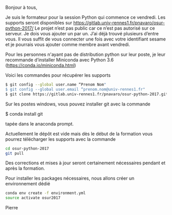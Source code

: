 Bonjour à tous,

Je suis le formateur pour la session Python qui commence ce vendredi.
Les supports seront disponibles sur
https://gitlab.univ-rennes1.fr/pnavaro/osur-python-2017/ Le projet
n’est pas public car ce n’est pas autorisé sur ce serveur. Je dois
vous ajouter un par un. J’ai déjà trouvé plusieurs d’entre vous.
Il vous suffit de vous connecter une fois avec votre identifiant
sesame et je pourrais vous  ajouter comme membre avant vendredi.

Pour les personnes n'ayant pas de distribution python sur leur
poste, je leur recommande d’installer Miniconda avec Python 3.6
(https://conda.io/miniconda.html)

Voici les commandes pour récupérer les supports

```bash
$ git config --global user.name “Prenom Nom"
$ git config --global user.email “prenom.nom@univ-rennes1.fr"
$ git clone https://gitlab.univ-rennes1.fr/pnavaro/osur-python-2017.git
```

Sur les postes windows, vous pouvez installer git avec la commande 

$ conda install git

tapée dans le anaconda prompt.

Actuellement le dépôt est vide mais dès le début de la formation
vous pourrez télécharger les supports avec la commande

```bash
cd osur-python-2017
git pull
```

Des corrections et mises à jour seront certainement nécessaires
pendant et après la formation.

Pour installer les packages nécessaires, nous allons créer un
environnement dédié

```bash
conda env create -f environment.yml
source activate osur2017
```

Pierre
